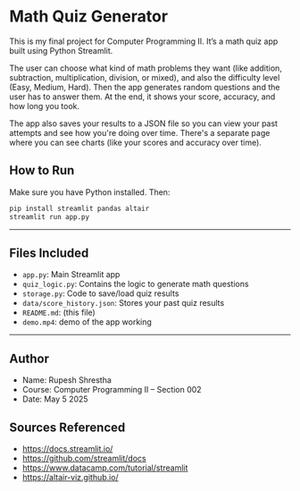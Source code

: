 # Math Quiz Generator

This is my final project for Computer Programming II. It’s a math quiz app built using Python Streamlit.

The user can choose what kind of math problems they want (like addition, subtraction, multiplication, division, or mixed), and also the difficulty level (Easy, Medium, Hard). Then the app generates random questions and the user has to answer them. At the end, it shows your score, accuracy, and how long you took.

The app also saves your results to a JSON file so you can view your past attempts and see how you're doing over time. There's a separate page where you can see charts (like your scores and accuracy over time).

## How to Run

Make sure you have Python installed. Then:

```bash
pip install streamlit pandas altair
streamlit run app.py
```

---

## Files Included

* `app.py`: Main Streamlit app
* `quiz_logic.py`: Contains the logic to generate math questions
* `storage.py`: Code to save/load quiz results
* `data/score_history.json`: Stores your past quiz results
* `README.md`: (this file)
* `demo.mp4`: demo of the app working

---

## Author

* Name: Rupesh Shrestha
* Course: Computer Programming II – Section 002
* Date: May 5 2025

## Sources Referenced

* https://docs.streamlit.io/
* https://github.com/streamlit/docs
* https://www.datacamp.com/tutorial/streamlit
* https://altair-viz.github.io/
